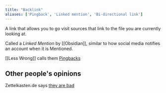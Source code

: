 ```yaml
---
title: "Backlink"
aliases: ['Pingback', 'Linked mention', 'Bi-directional link']
---
```


A link that allows you to go visit sources that link to the file you are currently looking at.

Called a *Linked Mention* by [[Obsidian]], similar to how social media notifies an account when it is Mentioned.

[[Less Wrong]] calls them [Pingbacks](https://www.lesswrong.com/posts/FvTc37vCGZQZdMWoz/site-update-subscriptions-bookmarks-and-pingbacks#gzbeSrCwaXyzo9Nkq)

## Other people's opinions

Zettelkasten.de says [they are bad](https://zettelkasten.de/posts/backlinks-are-bad-links/)